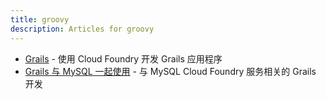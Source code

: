 ```yaml
---
title: groovy
description: Articles for groovy
---
```


* [Grails](/frameworks/java/spring/grails.html) - 使用 Cloud Foundry 开发 Grails 应用程序
* [Grails 与 MySQL 一起使用](/services/mysql/grails-mysql.html) - 与 MySQL Cloud Foundry 服务相关的 Grails 开发
